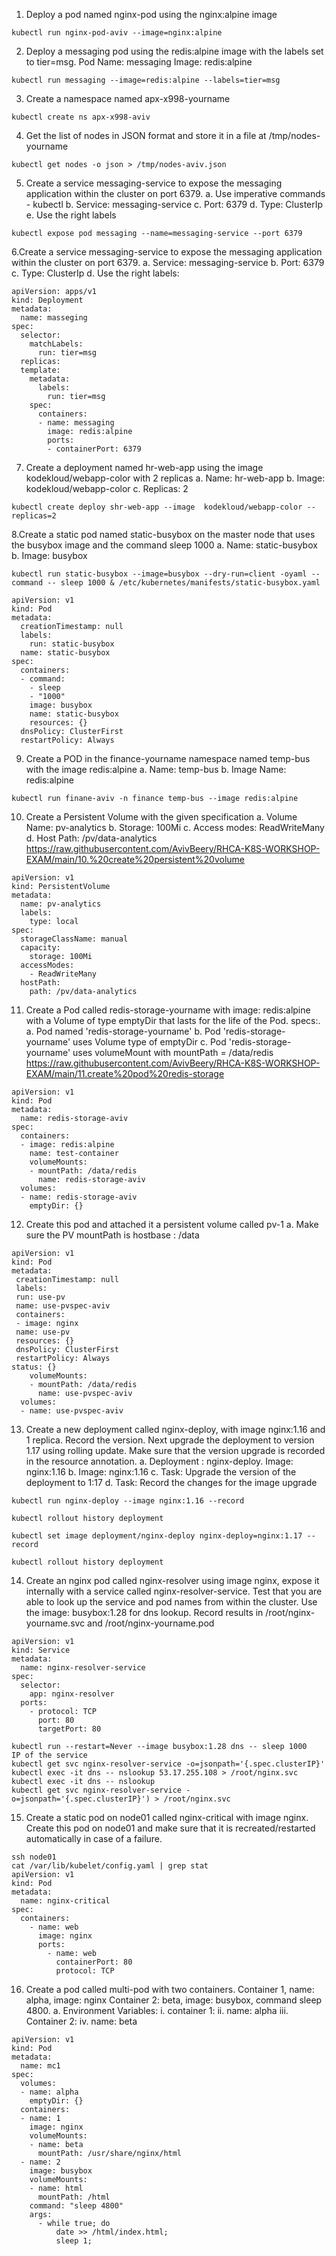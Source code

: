 
1. Deploy a pod named nginx-pod using the nginx:alpine image
```
kubectl run nginx-pod-aviv --image=nginx:alpine
```
2. Deploy a messaging pod using the redis:alpine image with the labels set to tier=msg.
Pod Name: messaging
Image: redis:alpine
```
kubectl run messaging --image=redis:alpine --labels=tier=msg
```

3. Create a namespace named apx-x998-yourname
```
kubectl create ns apx-x998-aviv
```

4. Get the list of nodes in JSON format and store it in a file at /tmp/nodes-yourname
```
kubectl get nodes -o json > /tmp/nodes-aviv.json
```
5. Create a service messaging-service to expose the messaging application within the
cluster on port 6379.
a. Use imperative commands - kubectl
b. Service: messaging-service
c. Port: 6379
d. Type: ClusterIp
e. Use the right labels
```
kubectl expose pod messaging --name=messaging-service --port 6379
```
6.Create a service messaging-service to expose the messaging application within the
cluster on port 6379.
a. Service: messaging-service
b. Port: 6379
c. Type: ClusterIp
d. Use the right labels:
```
apiVersion: apps/v1
kind: Deployment
metadata:
  name: masseging
spec:
  selector:
    matchLabels:
      run: tier=msg
  replicas:
  template:
    metadata:
      labels:
        run: tier=msg
    spec:
      containers:
      - name: messaging
        image: redis:alpine
        ports:
        - containerPort: 6379
```
 7. Create a deployment named hr-web-app using the image kodekloud/webapp-color
with 2 replicas
a. Name: hr-web-app
b. Image: kodekloud/webapp-color
c. Replicas: 2
```
kubectl create deploy shr-web-app --image  kodekloud/webapp-color --replicas=2
```
8.Create a static pod named static-busybox on the master node that uses the busybox
image and the command sleep 1000
a. Name: static-busybox
b. Image: busybox
```
kubectl run static-busybox --image=busybox --dry-run=client -oyaml --command -- sleep 1000 & /etc/kubernetes/manifests/static-busybox.yaml
```
```
apiVersion: v1
kind: Pod
metadata:
  creationTimestamp: null
  labels:
    run: static-busybox
  name: static-busybox
spec:
  containers:
  - command:
    - sleep
    - "1000"
    image: busybox
    name: static-busybox
    resources: {}
  dnsPolicy: ClusterFirst
  restartPolicy: Always
```
9. Create a POD in the finance-yourname namespace named temp-bus with the image
redis:alpine
a. Name: temp-bus
b. Image Name: redis:alpine  
```
kubectl run finane-aviv -n finance temp-bus --image redis:alpine
```
10. Create a Persistent Volume with the given specification
a. Volume Name: pv-analytics
b. Storage: 100Mi
c. Access modes: ReadWriteMany
d. Host Path: /pv/data-analytics
https://raw.githubusercontent.com/AvivBeery/RHCA-K8S-WORKSHOP-EXAM/main/10.%20create%20persistent%20volume
```
apiVersion: v1
kind: PersistentVolume
metadata:
  name: pv-analytics
  labels:
    type: local
spec:
  storageClassName: manual
  capacity:
    storage: 100Mi
  accessModes:
    - ReadWriteMany
  hostPath:
    path: /pv/data-analytics
```
11. Create a Pod called redis-storage-yourname with image: redis:alpine with a Volume
of type emptyDir that lasts for the life of the Pod. specs:.
a. Pod named 'redis-storage-yourname'
b. Pod 'redis-storage-yourname' uses Volume type of emptyDir
c. Pod 'redis-storage-yourname' uses volumeMount with mountPath =
/data/redis
https://raw.githubusercontent.com/AvivBeery/RHCA-K8S-WORKSHOP-EXAM/main/11.create%20pod%20redis-storage
```
apiVersion: v1
kind: Pod
metadata:
  name: redis-storage-aviv
spec:
  containers:
  - image: redis:alpine
    name: test-container
    volumeMounts:
    - mountPath: /data/redis
      name: redis-storage-aviv
  volumes:
  - name: redis-storage-aviv
    emptyDir: {}
```
12. Create this pod and attached it a persistent volume called pv-1
a. Make sure the PV mountPath is hostbase : /data
```
apiVersion: v1
kind: Pod
metadata:
 creationTimestamp: null
 labels:
 run: use-pv
 name: use-pvspec-aviv
 containers:
 - image: nginx
 name: use-pv
 resources: {}
 dnsPolicy: ClusterFirst
 restartPolicy: Always
status: {}
    volumeMounts:
    - mountPath: /data/redis
      name: use-pvspec-aviv
  volumes:
  - name: use-pvspec-aviv
```
13. Create a new deployment called nginx-deploy, with image nginx:1.16 and 1 replica.
Record the version. Next upgrade the deployment to version 1.17 using rolling
update. Make sure that the version upgrade is recorded in the resource annotation.
a. Deployment : nginx-deploy. Image: nginx:1.16
b. Image: nginx:1.16
c. Task: Upgrade the version of the deployment to 1:17
d. Task: Record the changes for the image upgrade
```
kubectl run nginx-deploy --image nginx:1.16 --record
```
```
kubectl rollout history deployment
```
```
kubectl set image deployment/nginx-deploy nginx-deploy=nginx:1.17 --record
```
```
kubectl rollout history deployment
```
14. Create an nginx pod called nginx-resolver using image nginx, expose it internally
with a service called nginx-resolver-service. Test that you are able to look up the
service and pod names from within the cluster. Use the image: busybox:1.28 for dns
lookup. Record results in /root/nginx-yourname.svc and /root/nginx-yourname.pod
```
apiVersion: v1
kind: Service
metadata:
  name: nginx-resolver-service
spec:
  selector:
    app: nginx-resolver
  ports:
    - protocol: TCP
      port: 80
      targetPort: 80
```
```
kubectl run --restart=Never --image busybox:1.28 dns -- sleep 1000
IP of the service
kubectl get svc nginx-resolver-service -o=jsonpath='{.spec.clusterIP}'
kubectl exec -it dns -- nslookup 53.17.255.108 > /root/nginx.svc
kubectl exec -it dns -- nslookup
kubectl get svc nginx-resolver-service -o=jsonpath='{.spec.clusterIP}') > /root/nginx.svc
```
15. Create a static pod on node01 called nginx-critical with image nginx. Create this pod
on node01 and make sure that it is recreated/restarted automatically in case of a
failure.
```
ssh node01
cat /var/lib/kubelet/config.yaml | grep stat
apiVersion: v1
kind: Pod
metadata:
  name: nginx-critical
spec:
  containers:
    - name: web
      image: nginx
      ports:
        - name: web
          containerPort: 80
          protocol: TCP
```
16. Create a pod called multi-pod with two containers.
Container 1, name: alpha, image: nginx
Container 2: beta, image: busybox, command sleep 4800.
a. Environment Variables:
i. container 1:
ii. name: alpha
iii. Container 2:
iv. name: beta
```
apiVersion: v1
kind: Pod
metadata:
  name: mc1
spec:
  volumes:
  - name: alpha
    emptyDir: {}
  containers:
  - name: 1
    image: nginx
    volumeMounts:
    - name: beta
      mountPath: /usr/share/nginx/html
  - name: 2
    image: busybox
    volumeMounts:
    - name: html
      mountPath: /html
    command: "sleep 4800"
    args:
      - while true; do
          date >> /html/index.html;
          sleep 1;
```
